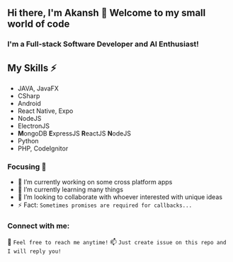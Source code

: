 ## Hi there, I'm Akansh 👋 Welcome to my small world of code
### I'm a Full-stack Software Developer and AI Enthusiast! 

## My Skills ⚡
- JAVA, JavaFX
- CSharp
- Android
- React Native, Expo
- NodeJS
- ElectronJS
- <b>M</b>ongoDB <b>E</b>xpressJS <b>R</b>eactJS <b>N</b>odeJS
- Python
- PHP, CodeIgnitor

### Focusing 🎯

- 🔭 I’m currently working on some cross platform apps
- 🌱 I’m currently learning many things
- 👯 I’m looking to collaborate with whoever interested with unique ideas
- ⚡ Fact: `Sometimes promises are required for callbacks...`

### Connect with me:

  💬 `Feel free to reach me anytime!`
  📫 `Just create issue on this repo and I will reply you! `

